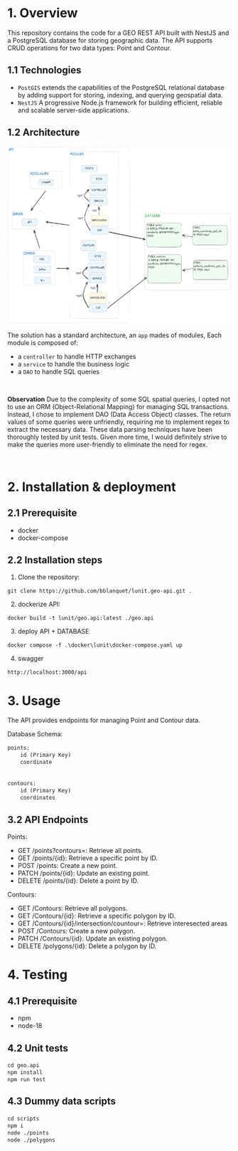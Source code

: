 
# 1. Overview
This repository contains the code for a GEO REST API built with NestJS and a PostgreSQL database for storing geographic data. 
The API supports CRUD operations for two data types: Point and Contour.

## 1.1 Technologies
- `PostGIS` extends the capabilities of the PostgreSQL relational database by adding support for storing, indexing, and querying geospatial data.
- `NestJS` A progressive Node.js framework for building efficient, reliable and scalable server-side applications. 

## 1.2 Architecture
<img src="./architecture.png" alt="Alt text" width="600" height="400">
<br>

The solution has a standard architecture, an `app` mades of modules, Each module is composed of:

- a `controller` to handle HTTP exchanges
- a `service` to handle the business logic
- a `DAO` to handle SQL queries 
<br>

**Observation** Due to the complexity of some SQL spatial queries, I opted not to use an ORM (Object-Relational Mapping) for managing SQL transactions. Instead, I chose to implement DAO (Data Access Object) classes. The return values of some queries were unfriendly, requiring me to implement regex to extract the necessary data. These data parsing techniques have been thoroughly tested by unit tests. Given more time, I would definitely strive to make the queries more user-friendly to eliminate the need for regex.

<br>

# 2. Installation & deployment

## 2.1 Prerequisite
- docker
- docker-compose

## 2.2 Installation steps
1. Clone the repository:
``` shell
git clone https://github.com/bblanquet/lunit.geo-api.git .
```

2. dockerize API:
``` shell
docker build -t lunit/geo.api:latest ./geo.api
```

3. deploy API + DATABASE
``` shell
docker compose -f .\docker\lunit\docker-compose.yaml up
```

4. swagger
``` shell
http://localhost:3000/api
```

# 3. Usage
The API provides endpoints for managing Point and Contour data.

Database Schema:

    points:
        id (Primary Key)
        coordinate


    contours:
        id (Primary Key)
        coordinates


## 3.2 API Endpoints
Points:
- GET /points?contours=<id>: Retrieve all points.
- GET /points/{id}: Retrieve a specific point by ID.
- POST /points: Create a new point.
- PATCH /points/{id}: Update an existing point.
- DELETE /points/{id}: Delete a point by ID.

Contours:
- GET /Contours: Retrieve all polygons.
- GET /Contours/{id}: Retrieve a specific polygon by ID.
- GET /Contours/{id}/intersection/countour=<id>: Retrieve interesected areas
- POST /Contours: Create a new polygon.
- PATCH /Contours/{id}: Update an existing polygon.
- DELETE /polygons/{id}: Delete a polygon by ID.

# 4. Testing
## 4.1 Prerequisite
- npm
- node-18

## 4.2 Unit tests
``` shell
cd geo.api
npm install
npm run test
```
## 4.3 Dummy data scripts
``` shell
cd scripts
npm i
node ./points
node ./polygons
```


